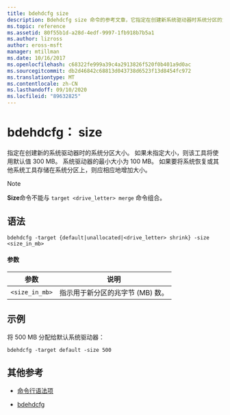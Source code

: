 ```yaml
---
title: bdehdcfg size
description: Bdehdcfg size 命令的参考文章，它指定在创建新系统驱动器时系统分区的大小。
ms.topic: reference
ms.assetid: 80f55b1d-a28d-4edf-9997-1fb918b7b5a1
ms.author: lizross
author: eross-msft
manager: mtillman
ms.date: 10/16/2017
ms.openlocfilehash: c68322fe999a39c4a2913826f520f0b401a9d0ac
ms.sourcegitcommit: db2d46842c68813d043738d6523f13d8454fc972
ms.translationtype: MT
ms.contentlocale: zh-CN
ms.lasthandoff: 09/10/2020
ms.locfileid: "89632825"
---
```

# <a name="bdehdcfg-size"></a>bdehdcfg： size

指定在创建新的系统驱动器时的系统分区大小。 如果未指定大小，则该工具将使用默认值 300 MB。 系统驱动器的最小大小为 100 MB。 如果要将系统恢复或其他系统工具存储在系统分区上，则应相应地增加大小。

> [!NOTE]
> **Size**命令不能与 `target <drive_letter> merge` 命令组合。

## <a name="syntax"></a>语法

```
bdehdcfg -target {default|unallocated|<drive_letter> shrink} -size <size_in_mb>
```

#### <a name="parameters"></a>参数

| 参数 | 说明 |
| --------- | ----------- |
| `<size_in_mb>` | 指示用于新分区的兆字节 (MB) 数。 |

## <a name="examples"></a>示例

将 500 MB 分配给默认系统驱动器：

```
bdehdcfg -target default -size 500
```

## <a name="additional-references"></a>其他参考

- [命令行语法项](command-line-syntax-key.md)

- [bdehdcfg](bdehdcfg.md)
